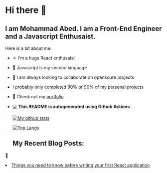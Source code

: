 <h1>Hi there 👋</h1>
<h2>I am Mohammad Abed. I am a Front-End Engineer and a Javascript Enthusaist.</h2>
<p>Here is a bit about me:</p>
<ul>
<li>
<p>⚛️ I'm a huge React enthusaist</p>
</li>
<li>
<p>📖 Javascript is my second language</p>
</li>
<li>
<p>🔎 I am always looking to collaborate on opensoure projects</p>
</li>
<li>
<p>I probably only completed 90% of 90% of my personal projects</p>
</li>
<li>
<p>📝 Check out my <a href="https://mhmdabed.dev">portfolio</a></p>
</li>
<li>
<p>💻 <strong>This README is autogenerated using Github Actions</strong></p>
<p><a href="https://github.com/anuraghazra/github-readme-stats"><img src="https://github-readme-stats.vercel.app/api?username=mhmdabed11" alt="My github stats"></a></p>
<p><a href="https://github.com/anuraghazra/github-readme-stats"><img src="https://github-readme-stats.vercel.app/api/top-langs/?username=mhmdabed11&amp;layout=compact" alt="Top Langs"></a></p>
<h2>My Recent Blog Posts:</h2>
</li>
</ul>
<p>🚀 <li><a href="https://mhmdabed.dev/things-you-need-to-know-before-writing-your-first-react-app">Things you need to know before writing your first React application</a></li></p>
